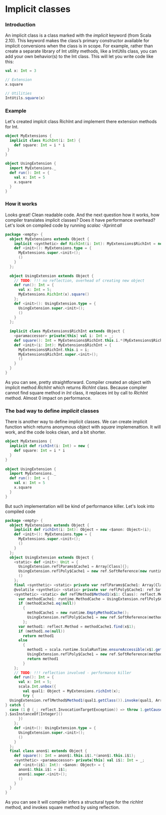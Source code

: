 
# Implicit classes
### Introduction
An implicit class is a class marked with the _implicit_ keyword (from Scala 2.10). This keyword makes the class’s primary constructor available for implicit conversions when the class is in scope. For example, rather than create a separate library of Int utility methods, like a IntUtils class, you can add your own behavior(s) to the Int class. This will let you write code like this:

```scala
val x: Int = 3

// Extension
x.square

// Utilities
IntUtils.square(x)
```

### Example
Let's created implcit class RichInt and implement there extension methods for Int.   

```scala
object MyExtensions {
  implicit class RichInt(i: Int) {
    def square: Int = i * i
 }
}
 
object UsingExtension {
  import MyExtensions._
  def run(): Int = {
    val x: Int = 5
    x.square
  }
}
```

### How it works 
Looks great! Clean readable code. And the next question how it works, how compiler translates implicit classes? Does it have performance overhead? Let's look on compiled code by running _scalac -Xprint:all_

```scala
package <empty> {
  object MyExtensions extends Object {
    implicit <synthetic> def RichInt(i: Int): MyExtensions$RichInt = new MyExtensions$RichInt(i);
    def <init>(): MyExtensions.type = {
      MyExtensions.super.<init>();
      ()
    }
  };
  
  object UsingExtension extends Object {
    // TODO: !!! no reflection, overhead of creating new object
    def run(): Int = {
      val x: Int = 5;
      MyExtensions.RichInt(x).square()
    };
    def <init>(): UsingExtension.type = {
      UsingExtension.super.<init>();
      ()
    }
  };
  
  implicit class MyExtensions$RichInt extends Object {
    <paramaccessor> private[this] val i: Int = _;
    def square(): Int = MyExtensions$RichInt.this.i.*(MyExtensions$RichInt.this.i);
    def <init>(i: Int): MyExtensions$RichInt = {
      MyExtensions$RichInt.this.i = i;
      MyExtensions$RichInt.super.<init>();
      ()
    }
  }
}
```
As you can see, pretty straightforward. Compiler created an object with implicit method _RichInt_ which returns _RichInt_ class. Because compiler cannot find square method in _Int_ class, it replaces int by call to _RichInt_ method. Almost 0 impact on performance.


### The bad way to define _implicit_ classes
There is another way to define implicit classes. We can create implicit function which returns anonymous object with _square_ implemenattion. It will work, and the code looks clean, and a bit shorter. 

```scala
object MyExtensions {
  implicit def richInt(i: Int) = new {
    def square: Int = i * i
  }
}
 
object UsingExtension {
  import MyExtensions._
  def run(): Int = {
    val x: Int = 5
    x.square
  }
}
```

But such implementation will be kind of performance killer. Let's look into compiled code

```scala
package <empty> {
  object MyExtensions extends Object {
    implicit def richInt(i: Int): Object = new <$anon: Object>(i);
    def <init>(): MyExtensions.type = {
      MyExtensions.super.<init>();
      ()
    }
  };
  object UsingExtension extends Object {
    <static> def <init>: Unit = {
      UsingExtension.reflParams$Cache1 = Array[Class]{};
      UsingExtension.reflPoly$Cache1 = new ref.SoftReference(new runtime.EmptyMethodCache());
      ()
    };
    final <synthetic> <static> private var reflParams$Cache1: Array[Class] = Array[Class]{};
    @volatile <synthetic> <static> private var reflPoly$Cache1: ref.SoftReference = new ref.SoftReference(new runtime.EmptyMethodCache());
    <synthetic> <static> def reflMethod$Method1(x$1: Class): reflect.Method = {
      var methodCache1: runtime.MethodCache = UsingExtension.reflPoly$Cache1.get().$asInstanceOf[runtime.MethodCache]();
      if (methodCache1.eq(null))
        {
          methodCache1 = new runtime.EmptyMethodCache();
          UsingExtension.reflPoly$Cache1 = new ref.SoftReference(methodCache1)
        };
      var method1: reflect.Method = methodCache1.find(x$1);
      if (method1.ne(null))
        return method1
      else
        {
          method1 = scala.runtime.ScalaRunTime.ensureAccessible(x$1.getMethod("square", UsingExtension.reflParams$Cache1));
          UsingExtension.reflPoly$Cache1 = new ref.SoftReference(methodCache1.add(x$1, method1));
          return method1
        }
    };
    // TODO: !!! reflection involved - performance killer
    def run(): Int = {
      val x: Int = 5;
      scala.Int.unbox({
        val qual1: Object = MyExtensions.richInt(x);
        try {
  UsingExtension.reflMethod$Method1(qual1.getClass()).invoke(qual1, Array[Object]{})
} catch {
  case (1 @ (_: reflect.InvocationTargetException)) => throw 1.getCause()
}.$asInstanceOf[Integer]()
      })
    };
    def <init>(): UsingExtension.type = {
      UsingExtension.super.<init>();
      ()
    }
  };
  final class anon$1 extends Object {
    def square(): Int = anon$1.this.i$1.*(anon$1.this.i$1);
    <synthetic> <paramaccessor> private[this] val i$1: Int = _;
    def <init>(i$1: Int): <$anon: Object> = {
      anon$1.this.i$1 = i$1;
      anon$1.super.<init>();
      ()
    }
  }
}
```

As you can see it will compiler infers a structural type for the _richInt_ method, and invokes square method by using reflection.


